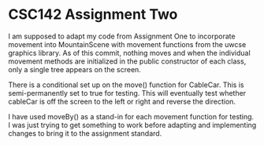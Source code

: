 # CSC142 Assignment Two
I am supposed to adapt my code from Assignment One to incorporate movement into MountainScene with movement functions from the uwcse graphics library.  As of this commit, nothing moves and when the individual movement methods are initialized in the public constructor of each class, only a single tree appears on the screen.

There is a conditional set up on the move() function for CableCar.  This is semi-permanently set to true for testing.  This will eventually test whether cableCar is off the screen to the left or right and reverse the direction.

I have used moveBy() as a stand-in for each movement function for testing.  I was just trying to get something to work before adapting and implementing changes to bring it to the assignment standard.
